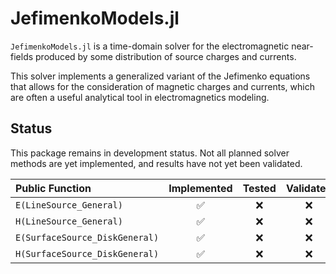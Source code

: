 # JefimenkoModels.jl

`JefimenkoModels.jl` is a time-domain solver for the electromagnetic near-fields produced by some distribution of source charges and currents.

This solver implements a generalized variant of the Jefimenko equations that allows for the consideration of magnetic charges and currents, which are often a useful analytical tool in electromagnetics modeling.

## Status

This package remains in development status. Not all planned solver methods are yet implemented, and results have not yet been validated.

| Public Function | Implemented | Tested | Validated |
|:---|:---:|:---:|:---:|
| `E(LineSource_General)` | :white_check_mark: | :x: | :x: |
| `H(LineSource_General)` | :white_check_mark: | :x: | :x: |
| `E(SurfaceSource_DiskGeneral)` | :white_check_mark: | :x: | :x: |
| `H(SurfaceSource_DiskGeneral)` | :white_check_mark: | :x: | :x: |
